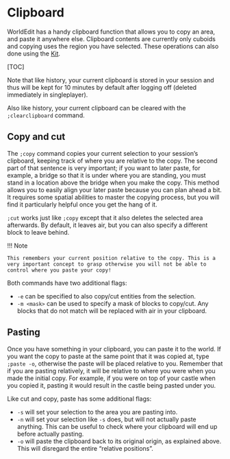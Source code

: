 # Clipboard
WorldEdit has a handy clipboard function that allows you to copy an area, and paste it anywhere else. Clipboard contents are currently only cuboids and copying uses the region you have selected. These operations can also done using the [Kit](/usage/kit).

[TOC]

Note that like history, your current clipboard is stored in your session and thus will be kept for 10 minutes by default after logging off (deleted immediately in singleplayer).

Also like history, your current clipboard can be cleared with the `;clearclipboard` command.

## Copy and cut

The `;copy` command copies your current selection to your session’s clipboard, keeping track of where you are relative to the copy. The second part of that sentence is very important; if you want to later paste, for example, a bridge so that it is under where you are standing, you must stand in a location above the bridge when you make the copy. This method allows you to easily align your later paste because you can plan ahead a bit. It requires some spatial abilities to master the copying process, but you will find it particularly helpful once you get the hang of it.

`;cut` works just like `;copy` except that it also deletes the selected area afterwards. By default, it leaves air, but you can also specify a different block to leave behind.

!!! Note

    This remembers your current position relative to the copy. This is a very important concept to grasp otherwise you will not be able to control where you paste your copy!

Both commands have two additional flags:

- `-e` can be specified to also copy/cut entities from the selection.
- `-m <mask>` can be used to specify a mask of blocks to copy/cut. Any blocks that do not match will be replaced with air in your clipboard.

## Pasting

Once you have something in your clipboard, you can paste it to the world. If you want the copy to paste at the same point that it was copied at, type `;paste -o`, otherwise the paste will be placed relative to you. Remember that if you are pasting relatively, it will be relative to where you were when you made the initial copy. For example, if you were on top of your castle when you copied it, pasting it would result in the castle being pasted under you.

<!-- ..;..;_images;copypasta.png
A primer on how relative positions work for clipboards -->

Like cut and copy, paste has some additional flags:

- `-s` will set your selection to the area you are pasting into.
- `-n` will set your selection like `-s` does, but will not actually paste anything. This can be useful to check where your clipboard will end up before actually pasting.
- `-o` will paste the clipboard back to its original origin, as explained above. This will disregard the entire “relative positions”.
